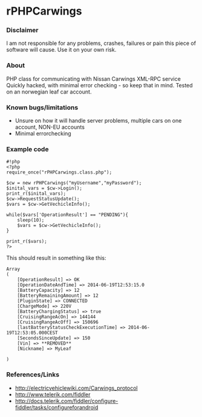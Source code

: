 # rPHPCarwings #

### Disclaimer ###
I am not responsible for any problems, crashes, failures or pain this piece of software will cause. Use it on your own risk.

### About ###
PHP class for communicating with Nissan Carwings XML-RPC service
Quickly hacked, with minimal error checking - so keep that in mind. Tested on an norwegian leaf car account. 

### Known bugs/limitations ###

* Unsure on how it will handle server problems, multiple cars on one account, NON-EU accounts
* Minimal errorchecking

### Example code ###

```
#!php
<?php
require_once("rPHPCarwings.class.php");

$cw = new rPHPCarwings("myUsername","myPassword");
$inital_vars = $cw->Login();
print_r($inital_vars);
$cw->RequestStatusUpdate();
$vars = $cw->GetVechicleInfo();

while($vars['OperationResult'] == "PENDING"){
	sleep(10);
	$vars = $cw->GetVechicleInfo();
}

print_r($vars);
?>
```

This should result in something like this:
```
Array
(
    [OperationResult] => OK
    [OperationDateAndTime] => 2014-06-19T12:53:15.0
    [BatteryCapacity] => 12
    [BatteryRemainingAmount] => 12
    [PluginState] => CONNECTED
    [ChargeMode] => 220V
    [BatteryChargingStatus] => true
    [CruisingRangeAcOn] => 144144
    [CruisingRangeAcOff] => 150696
    [lastBatteryStatusCheckExecutionTime] => 2014-06-19T12:53:05.000CEST
    [SecondsSinceUpdate] => 150
    [Vin] => **REMOVED**
    [Nickname] => MyLeaf

)
```

### References/Links ###

* http://electricvehiclewiki.com/Carwings_protocol
* http://www.telerik.com/fiddler
* http://docs.telerik.com/fiddler/configure-fiddler/tasks/configureforandroid